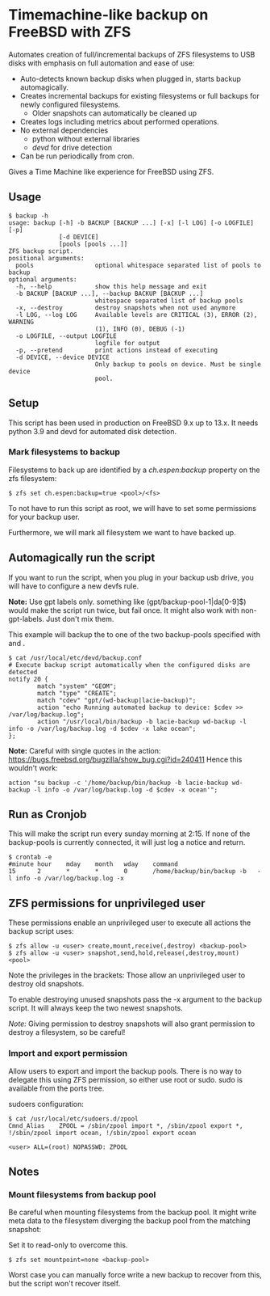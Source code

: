 # Timemachine-like backup on FreeBSD with ZFS

Automates creation of full/incremental backups of ZFS filesystems to USB disks with emphasis on full automation and ease of use:  
* Auto-detects known backup disks when plugged in, starts backup automagically.
* Creates incremental backups for existing filesystems or full backups for newly configured filesystems.
  * Older snapshots can automatically be cleaned up  
* Creates logs including metrics about performed operations.
* No external dependencies
  * python without external libraries
  * _devd_ for drive detection
* Can be run periodically from cron.

Gives a Time Machine like experience for FreeBSD using ZFS.

## Usage

```
$ backup -h
usage: backup [-h] -b BACKUP [BACKUP ...] [-x] [-l LOG] [-o LOGFILE] [-p]
              [-d DEVICE]
              [pools [pools ...]]
ZFS backup script.
positional arguments:
  pools                 optional whitespace separated list of pools to backup
optional arguments:
  -h, --help            show this help message and exit
  -b BACKUP [BACKUP ...], --backup BACKUP [BACKUP ...]
                        whitespace separated list of backup pools
  -x, --destroy         destroy snapshots when not used anymore
  -l LOG, --log LOG     Available levels are CRITICAL (3), ERROR (2), WARNING
                        (1), INFO (0), DEBUG (-1)
  -o LOGFILE, --output LOGFILE
                        logfile for output
  -p, --pretend         print actions instead of executing
  -d DEVICE, --device DEVICE
                        Only backup to pools on device. Must be single device
                        pool.
```

## Setup

This script has been used in production on FreeBSD 9.x up to 13.x. It needs python 3.9 and devd for automated disk detection.

### Mark filesystems to backup

Filesystems to back up are identified by a _ch.espen:backup_ property on the zfs filesystem:

```
$ zfs set ch.espen:backup=true <pool>/<fs>
```

To not have to run this script as root, we will have to set some permissions for your backup user.

Furthermore, we will mark all filesystem we want to have backed up.

## Automagically run the script

If you want to run the script, when you plug in your backup usb drive, you will have to configure a new devfs rule.

**Note:** 
Use gpt labels only. something like (gpt/backup-pool-1|da[0-9]$) would make the script run twice, but fail once. It might also work with non-gpt-labels. Just don't mix them.

This example will backup the <pool> to one of the two backup-pools specified with <backup-pool-1> and <backup-pool-2>.

```
$ cat /usr/local/etc/devd/backup.conf
# Execute backup script automatically when the configured disks are detected
notify 20 {
        match "system" "GEOM";
        match "type" "CREATE";
        match "cdev" "gpt/(wd-backup|lacie-backup)";
        action "echo Running automated backup to device: $cdev >> /var/log/backup.log";
        action "/usr/local/bin/backup -b lacie-backup wd-backup -l info -o /var/log/backup.log -d $cdev -x lake ocean";
};
```

**Note:**
Careful with single quotes in the action: https://bugs.freebsd.org/bugzilla/show_bug.cgi?id=240411
Hence this wouldn't work:

```
action "su backup -c '/home/backup/bin/backup -b lacie-backup wd-backup -l info -o /var/log/backup.log -d $cdev -x ocean'";
```

## Run as Cronjob
This will make the script run every sunday morning at 2:15. If none of the backup-pools is currently connected, it will just log a notice and return.

```
$ crontab -e
#minute hour    mday    month   wday    command
15      2       *       *       0       /home/backup/bin/backup -b   -l info -o /var/log/backup.log -x
```

## ZFS permissions for unprivileged user

These permissions enable an unprivileged user to execute all actions the backup script uses:


```
$ zfs allow -u <user> create,mount,receive(,destroy) <backup-pool>
$ zfs allow -u <user> snapshot,send,hold,release(,destroy,mount) <pool>
```

Note the privileges in the brackets: Those allow an unprivileged user to destroy old snapshots.

To enable destroying unused snapshots pass the -x argument to the backup script. It will always keep the two newest snapshots.

*Note:* Giving permission to destroy snapshots will also grant permission to destroy a filesystem, so be careful!

### Import and export permission

Allow users to export and import the backup pools. There is no way to delegate this using ZFS permission, so either use
root or sudo. sudo is available from the ports tree.

sudoers configuration:

```
$ cat /usr/local/etc/sudoers.d/zpool
Cmnd_Alias    ZPOOL = /sbin/zpool import *, /sbin/zpool export *, !/sbin/zpool import ocean, !/sbin/zpool export ocean

<user> ALL=(root) NOPASSWD: ZPOOL
```

## Notes

### Mount filesystems from backup pool

Be careful when mounting filesystems from the backup pool. It might write meta data to the filesystem diverging the 
backup pool from the matching snapshot:
 
Set it to read-only to overcome this.
```
$ zfs set mountpoint=none <backup-pool>
```

Worst case you can manually force write a new backup to recover from this, but the script won't recover itself.

